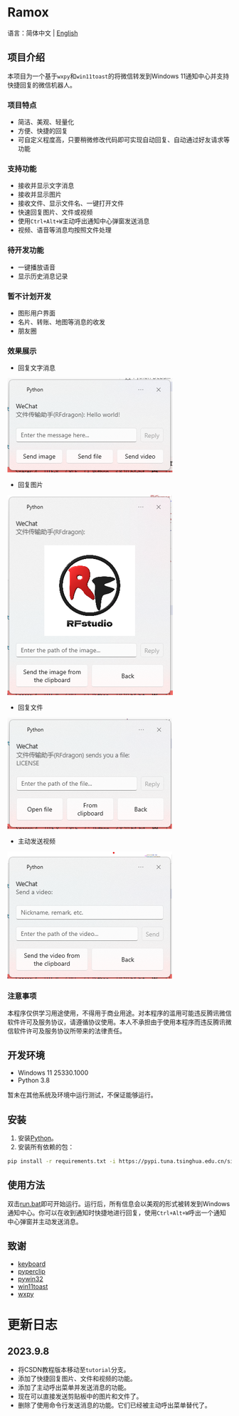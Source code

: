 # Ramox

语言：简体中文 | [English](README.en.md)

## 项目介绍

本项目为一个基于`wxpy`和`win11toast`的将微信转发到Windows 11通知中心并支持快捷回复的微信机器人。

### 项目特点

- 简洁、美观、轻量化
- 方便、快捷的回复
- 可自定义程度高，只要稍微修改代码即可实现自动回复、自动通过好友请求等功能

### 支持功能

- 接收并显示文字消息
- 接收并显示图片
- 接收文件、显示文件名、一键打开文件
- 快速回复图片、文件或视频
- 使用`Ctrl+Alt+W`主动呼出通知中心弹窗发送消息
- 视频、语音等消息均按照文件处理

### 待开发功能

- 一键播放语音
- 显示历史消息记录

### 暂不计划开发

- 图形用户界面
- 名片、转账、地图等消息的收发
- 朋友圈

### 效果展示

- 回复文字消息

![Text](Images/text.png)

- 回复图片

![Image](Images/image.png)

- 回复文件

![File](Images/file.png)

- 主动发送视频

![Video](Images/video.png)

### 注意事项

本程序仅供学习用途使用，不得用于商业用途。对本程序的滥用可能违反腾讯微信软件许可及服务协议，请遵循协议使用。本人不承担由于使用本程序而违反腾讯微信软件许可及服务协议所带来的法律责任。

## 开发环境

- Windows 11 25330.1000
- Python 3.8

暂未在其他系统及环境中运行测试，不保证能够运行。

## 安装

1. 安装[Python](https://www.python.org/)。
2. 安装所有依赖的包：
```bash
pip install -r requirements.txt -i https://pypi.tuna.tsinghua.edu.cn/simple
```

## 使用方法

双击[run.bat](run.bat)即可开始运行。运行后，所有信息会以美观的形式被转发到Windows通知中心。你可以在收到通知时快捷地进行回复，使用`Ctrl+Alt+W`呼出一个通知中心弹窗并主动发送消息。

## 致谢

- [keyboard](https://github.com/boppreh/keyboard)
- [pyperclip](https://github.com/asweigart/pyperclip)
- [pywin32](https://github.com/mhammond/pywin32)
- [win11toast](https://github.com/GitHub30/win11toast)
- [wxpy](https://github.com/youfou/wxpy)

# 更新日志

## 2023.9.8

- 将CSDN教程版本移动至`tutorial`分支。
- 添加了快捷回复图片、文件和视频的功能。
- 添加了主动呼出菜单并发送消息的功能。
- 现在可以直接发送剪贴板中的图片和文件了。
- 删除了使用命令行发送消息的功能。它们已经被主动呼出菜单替代了。
